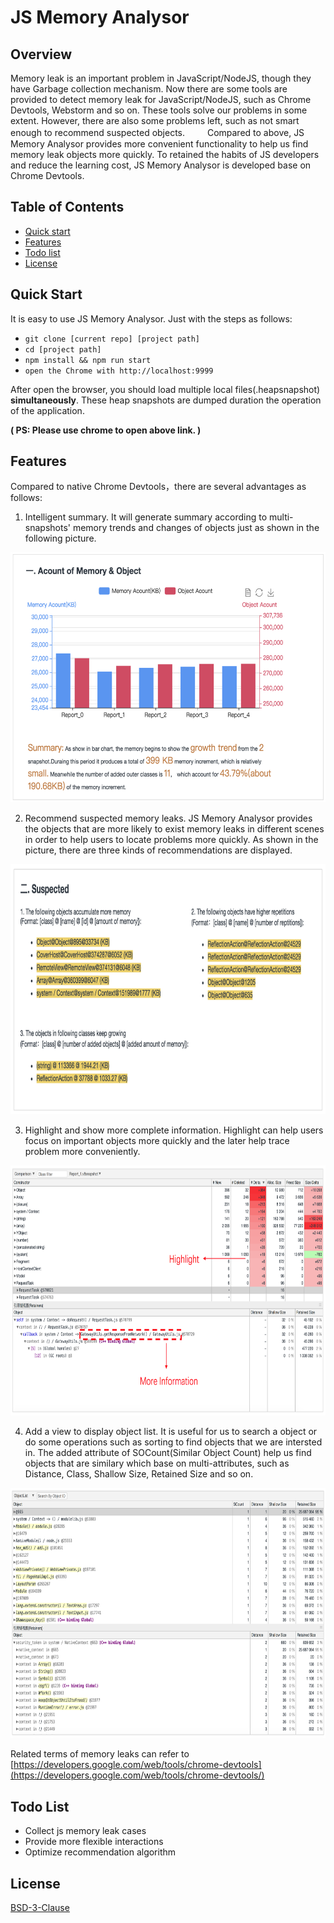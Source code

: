 # JS Memory Analysor


## Overview
Memory leak is an important problem in JavaScript/NodeJS, though they have Garbage collection mechanism. Now there are some tools are provided to detect memory leak for JavaScript/NodeJS, such as Chrome Devtools, Webstorm and so on. These tools solve our problems in some extent. However, there are also some problems left, such as not smart enough to recommend suspected objects.
　　
Compared to above, JS Memory Analysor provides more convenient functionality to help us find memory leak objects more quickly. To retained the habits of JS developers and reduce the learning cost, JS Memory Analysor is developed base on Chrome Devtools.

## Table of Contents

- [Quick start](#quick-start)
- [Features](#features)
- [Todo list](#todo-list)
- [License](#license)

## Quick Start

It is easy to use JS Memory Analysor. Just with the steps as follows:


* `git clone [current repo] [project path]`
* `cd [project path]`
* `npm install && npm run start`
* `open the Chrome with http://localhost:9999`



After open the browser, you should load multiple local files(.heapsnapshot) <b>simultaneously</b>. These heap snapshots are dumped duration the operation of the application.

<p><b>( PS: Please use chrome to open above link. )</b></p>


## Features
Compared to native Chrome Devtools，there are several advantages as follows: 

1) Intelligent summary. It will generate summary according to multi-snapshots' memory trends and changes of objects just as shown in the following picture.


<center><img src="pictures/1.png" width=600 height=400/></center>



2) Recommend suspected memory leaks. JS Memory Analysor provides the objects that are more likely to exist memory leaks in different scenes in order to help users to locate problems more quickly. As shown in the picture, there are three kinds of recommendations are displayed. 


<center><img src="pictures/2.png" width=600 height=400/></center>

3) Highlight and show more complete information. Highlight can help users focus on important objects more quickly and the later help trace problem more conveniently.

<center><img src="pictures/3.png" width=600 height=400/></center>


4) Add a view to display object list. It is useful for us to search a object or do some operations such as sorting to find objects that we are intersted in. The added attribute of SOCount(Similar Object Count) help us find objects that are similary which base on multi-attributes, such as Distance, Class, Shallow Size, Retained Size and so on. 

<center><img src="pictures/4.png" width=600 height=400/></center>



Related terms of memory leaks can refer to  [https://developers.google.com/web/tools/chrome-devtools](https://developers.google.com/web/tools/chrome-devtools/)


## Todo List
* Collect js memory leak cases
* Provide more flexible interactions
* Optimize recommendation algorithm

## License

[BSD-3-Clause](https://opensource.org/licenses/BSD-3-Clause)

